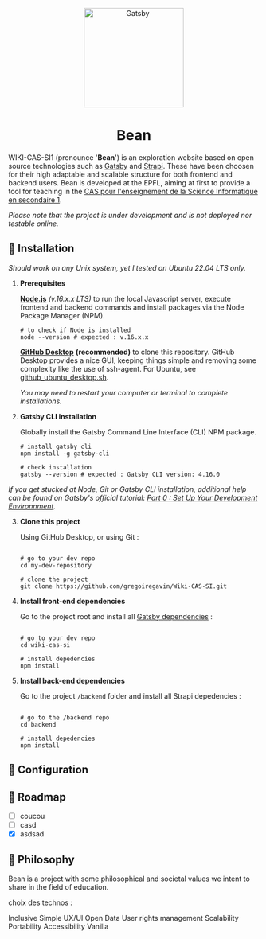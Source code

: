 <p align="center">
    <img alt="Gatsby" src="https://i.imgur.com/aYAwoNa.png" width="200" />
</p>
<h1 align="center">
  Bean
</h1>

WIKI-CAS-SI1 (pronounce '**Bean**') is an exploration website based on open source technologies such as [Gatsby](https://www.gatsbyjs.com/) and [Strapi](https://strapi.io/). These have been choosen for their high adaptable and scalable structure for both frontend and backend users. Bean is developed at the EPFL, aiming at first to provide a tool for teaching in the [CAS pour l'enseignement de la Science Informatique en secondaire 1](https://www.epfl.ch/education/educational-initiatives/fr/le-projet-edunum-le-cas-si/cas-si).

_Please note that the project is under development and is not deployed nor testable online._

## 🚀 Installation

_Should work on any Unix system, yet I tested on Ubuntu 22.04 LTS only._

1. **Prerequisites**

     [**Node.js**](https://nodejs.org/en/download/) _(v.16.x.x LTS)_ to run the local Javascript server, execute frontend and backend commands and install packages via the Node Package Manager (NPM).
     
      ```shell
     # to check if Node is installed
    node --version # expected : v.16.x.x
    ```
     
     [**GitHub Desktop**](https://git-scm.com/downloads) **(recommended)** to clone this repository. GitHub Desktop provides a nice GUI, keeping things simple and removing some complexity like the use of ssh-agent. For Ubuntu, see [github_ubuntu_desktop.sh](https://gist.github.com/berkorbay/6feda478a00b0432d13f1fc0a50467f1).
     
     _You may need to restart your computer or terminal to complete installations._

2. **Gatsby CLI installation**

    Globally install the Gatsby Command Line Interface (CLI) NPM package.    
    
    ```shell
    # install gatsby cli
    npm install -g gatsby-cli
    ```
    ```shell
    # check installation
    gatsby --version # expected : Gatsby CLI version: 4.16.0
    ```
    
_If you get stucked at Node, Git or Gatsby CLI installation, additional help can be found on Gatsby's official tutorial: [Part 0 : Set Up Your Development Environnment](https://www.gatsbyjs.com/docs/tutorial/part-0/)._

3. **Clone this project**

    Using GitHub Desktop, or using Git :
    ```shell
    
    # go to your dev repo
    cd my-dev-repository
    
    # clone the project
    git clone https://github.com/gregoiregavin/Wiki-CAS-SI.git
    
    ```
4. **Install front-end dependencies**

    Go to the project root and install all [Gatsby dependencies](https://github.com/gregoiregavin/Wiki-CAS-SI/blob/master/package.json) :
    
    ```shell
    
    # go to your dev repo
    cd wiki-cas-si
    
    # install depedencies
    npm install
    
    ```

5. **Install back-end dependencies**

    Go to the project `/backend` folder and install all Strapi depedencies :
    

    ```shell
    
    # go to the /backend repo
    cd backend
    
    # install depedencies
    npm install
    
    ```

## :triangular_ruler: Configuration
    
## :turtle: Roadmap
- [ ] coucou
- [ ] casd
- [x] asdsad

## :purple_heart: Philosophy

Bean is a project with some philosophical and societal values we intent to share in the field of education.

choix des technos : 

Inclusive
Simple UX/UI
Open Data
User rights management
Scalability
Portability
Accessibility
Vanilla
